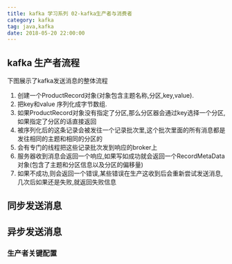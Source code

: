 ```yaml
---
title: kafka 学习系列 02-kafka生产者与消费者
category: kafka 
tag: java,kafka
date: 2018-05-20 22:00:00
---
```


## kafka 生产者流程

下图展示了kafka发送消息的整体流程

1. 创建一个ProductRecord对象(对象包含主题名称,分区,key,value).
1. 把key和value 序列化成字节数组.
1. 如果ProductRecord对象没有指定了分区,那么分区器会通过key选择一个分区,如果指定了分区的话直接返回
1. 被序列化后的这条记录会被发往一个记录批次里,这个批次里面的所有消息都是发往相同的主题和相同的分区的
1. 会有专门的线程把这些记录批次发到响应的broker上
1. 服务器收到消息会返回一个响应,如果写如成功就会返回一个RecordMetaData对象(包含了主题和分区信息以及分区的偏移量)
1. 如果不成功,则会返回一个错误,某些错误在生产这收到后会重新尝试发送消息,几次后如果还是失败,就返回失败信息

## 同步发送消息

## 异步发送消息

### 生产者关键配置
